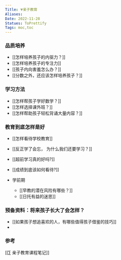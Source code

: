 ```yaml
---
Title: 💗亲子教育 
Aliases: 
Date: 2022-11-28
Statues: ToPrettify 
Tags: moc,toc
---
```





### 品质培养

- [[怎样培养孩子的内驱力？]]
- [[怎样培养孩子的专注力]]
- [[孩子内向害羞怎么办？]]
- [[分数之外，还应该怎样培养孩子？]]

### 学习方法
- [[怎样帮孩子学好数学？]]
- [[怎样选择课外班？]]
- [[怎样帮助孩子轻松背诵大量内容？]]

### 教育到底怎样是好
- [[怎样看待学校教育]]
- [[反正学了会忘， 为什么我们还要学习？]]
- [[超前学习真的好吗?]]
- [[成绩到底该如何看待?]]

- 学前期
	- [[早教的潜在风险有哪些？]]
	- [[日托有益的迷思]]

### 预备资料：将来孩子长大了会怎样？
- [[如果孩子想追喜欢的人，有哪些值得孩子借鉴的技巧]]
- 

### 参考
[[∑ 亲子教育课程笔记]]
